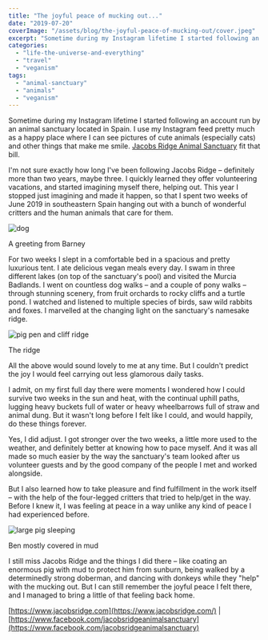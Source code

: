 ```yaml
---
title: "The joyful peace of mucking out..."
date: "2019-07-20"
coverImage: "/assets/blog/the-joyful-peace-of-mucking-out/cover.jpeg"
excerpt: "Sometime during my Instagram lifetime I started following an account run by an animal sanctuary located in Spain. I use my Instagram feed pretty much as a happy place where I can see pictures of cute animals (especially cats) and other things that make me smile. Jacobs Ridge Animal Sanctuary fit that bill…"
categories:
  - "life-the-universe-and-everything"
  - "travel"
  - "veganism"
tags:
  - "animal-sanctuary"
  - "animals"
  - "veganism"
---
```


Sometime during my Instagram lifetime I started following an account run by an animal sanctuary located in Spain. I use my Instagram feed pretty much as a happy place where I can see pictures of cute animals (especially cats) and other things that make me smile. [Jacobs Ridge Animal Sanctuary](https://www.instagram.com/jacobsridgeanimalsanctuary/) fit that bill.

I'm not sure exactly how long I've been following Jacobs Ridge – definitely more than two years, maybe three. I quickly learned they offer volunteering vacations, and started imagining myself there, helping out. This year I stopped just imagining and made it happen, so that I spent two weeks of June 2019 in southeastern Spain hanging out with a bunch of wonderful critters and the human animals that care for them.

![dog](/assets/blog/the-joyful-peace-of-mucking-out/IMG_1465.webp)

A greeting from Barney

For two weeks I slept in a comfortable bed in a spacious and pretty luxurious tent. I ate delicious vegan meals every day. I swam in three different lakes (on top of the sanctuary's pool) and visited the Murcia Badlands. I went on countless dog walks – and a couple of pony walks – through stunning scenery, from fruit orchards to rocky cliffs and a turtle pond. I watched and listened to multiple species of birds, saw wild rabbits and foxes. I marvelled at the changing light on the sanctuary's namesake ridge.

![pig pen and cliff ridge](/assets/blog/the-joyful-peace-of-mucking-out/IMG_1377.webp)

The ridge

All the above would sound lovely to me at any time. But I couldn't predict the joy I would feel carrying out less glamorous daily tasks.

I admit, on my first full day there were moments I wondered how I could survive two weeks in the sun and heat, with the continual uphill paths, lugging heavy buckets full of water or heavy wheelbarrows full of straw and animal dung. But it wasn't long before I felt like I could, and would happily, do these things forever.

Yes, I did adjust. I got stronger over the two weeks, a little more used to the weather, and definitely better at knowing how to pace myself. And it was all made so much easier by the way the sanctuary's team looked after us volunteer guests and by the good company of the people I met and worked alongside.

But I also learned how to take pleasure and find fulfillment in the work itself – with the help of the four-legged critters that tried to help/get in the way. Before I knew it, I was feeling at peace in a way unlike any kind of peace I had experienced before.

![large pig sleeping](/assets/blog/the-joyful-peace-of-mucking-out/IMG_7727.webp)

Ben mostly covered in mud

I still miss Jacobs Ridge and the things I did there – like coating an enormous pig with mud to protect him from sunburn, being walked by a determinedly strong doberman, and dancing with donkeys while they "help" with the mucking out. But I can still remember the joyful peace I felt there, and I managed to bring a little of that feeling back home.

[https://www.jacobsridge.com](https://www.jacobsridge.com/) |[https://www.facebook.com/jacobsridgeanimalsanctuary](https://www.facebook.com/jacobsridgeanimalsanctuary)
